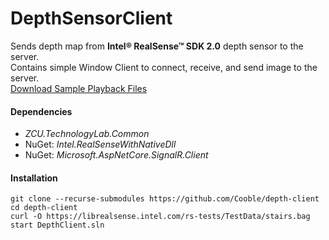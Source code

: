 # DepthSensorClient

Sends depth map from **Intel® RealSense™ SDK 2.0** depth sensor to the server.  
Contains simple Window Client to connect, receive, and send image to the server.  
[Download Sample Playback Files](https://github.com/IntelRealSense/librealsense/blob/master/doc/sample-data.md)

#### Dependencies
- *ZCU.TechnologyLab.Common*
- NuGet: *Intel.RealSenseWithNativeDll*
- NuGet: *Microsoft.AspNetCore.SignalR.Client*

#### Installation
```
git clone --recurse-submodules https://github.com/Cooble/depth-client
cd depth-client
curl -O https://librealsense.intel.com/rs-tests/TestData/stairs.bag
start DepthClient.sln
```



